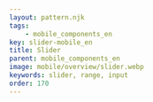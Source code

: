 ```yaml
---
layout: pattern.njk
tags: 
    - mobile_components_en
key: slider-mobile_en
title: Slider
parent: mobile_components_en
image: mobile/overview/slider.webp
keywords: slider, range, input
order: 170
---
```


